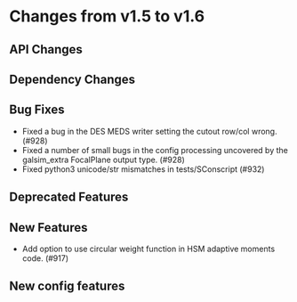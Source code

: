 Changes from v1.5 to v1.6
=========================

API Changes
-----------



Dependency Changes
------------------


Bug Fixes
---------

- Fixed a bug in the DES MEDS writer setting the cutout row/col wrong. (#928)
- Fixed a number of small bugs in the config processing uncovered by the
  galsim_extra FocalPlane output type. (#928)
- Fixed python3 unicode/str mismatches in tests/SConscript (#932)


Deprecated Features
-------------------



New Features
------------
- Add option to use circular weight function in HSM adaptive moments code. (#917)



New config features
-------------------
